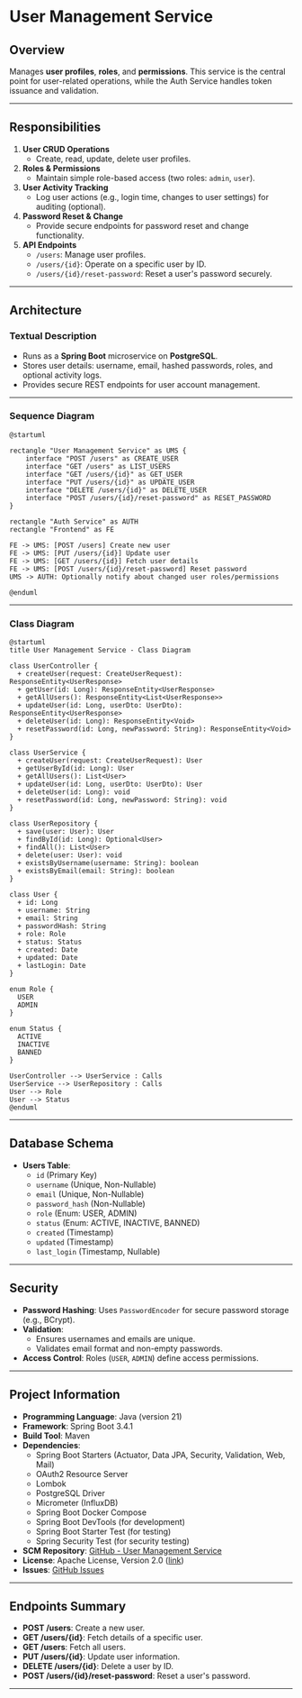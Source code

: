 # User Management Service

## Overview
Manages **user profiles**, **roles**, and **permissions**. This service is the central point for user-related operations, while the Auth Service handles token issuance and validation.

---

## Responsibilities
1. **User CRUD Operations**
    - Create, read, update, delete user profiles.
2. **Roles & Permissions**
    - Maintain simple role-based access (two roles: `admin`, `user`).
3. **User Activity Tracking**
    - Log user actions (e.g., login time, changes to user settings) for auditing (optional).
4. **Password Reset & Change**
    - Provide secure endpoints for password reset and change functionality.
5. **API Endpoints**
    - `/users`: Manage user profiles.
    - `/users/{id}`: Operate on a specific user by ID.
    - `/users/{id}/reset-password`: Reset a user's password securely.

---

## Architecture

### Textual Description
- Runs as a **Spring Boot** microservice on **PostgreSQL**.
- Stores user details: username, email, hashed passwords, roles, and optional activity logs.
- Provides secure REST endpoints for user account management.

---

### Sequence Diagram
```plantuml
@startuml

rectangle "User Management Service" as UMS {
    interface "POST /users" as CREATE_USER
    interface "GET /users" as LIST_USERS
    interface "GET /users/{id}" as GET_USER
    interface "PUT /users/{id}" as UPDATE_USER
    interface "DELETE /users/{id}" as DELETE_USER
    interface "POST /users/{id}/reset-password" as RESET_PASSWORD
}

rectangle "Auth Service" as AUTH
rectangle "Frontend" as FE

FE -> UMS: [POST /users] Create new user
FE -> UMS: [PUT /users/{id}] Update user
FE -> UMS: [GET /users/{id}] Fetch user details
FE -> UMS: [POST /users/{id}/reset-password] Reset password
UMS -> AUTH: Optionally notify about changed user roles/permissions

@enduml
```

---

### Class Diagram

```plantuml
@startuml
title User Management Service - Class Diagram

class UserController {
  + createUser(request: CreateUserRequest): ResponseEntity<UserResponse>
  + getUser(id: Long): ResponseEntity<UserResponse>
  + getAllUsers(): ResponseEntity<List<UserResponse>>
  + updateUser(id: Long, userDto: UserDto): ResponseEntity<UserResponse>
  + deleteUser(id: Long): ResponseEntity<Void>
  + resetPassword(id: Long, newPassword: String): ResponseEntity<Void>
}

class UserService {
  + createUser(request: CreateUserRequest): User
  + getUserById(id: Long): User
  + getAllUsers(): List<User>
  + updateUser(id: Long, userDto: UserDto): User
  + deleteUser(id: Long): void
  + resetPassword(id: Long, newPassword: String): void
}

class UserRepository {
  + save(user: User): User
  + findById(id: Long): Optional<User>
  + findAll(): List<User>
  + delete(user: User): void
  + existsByUsername(username: String): boolean
  + existsByEmail(email: String): boolean
}

class User {
  + id: Long
  + username: String
  + email: String
  + passwordHash: String
  + role: Role
  + status: Status
  + created: Date
  + updated: Date
  + lastLogin: Date
}

enum Role {
  USER
  ADMIN
}

enum Status {
  ACTIVE
  INACTIVE
  BANNED
}

UserController --> UserService : Calls
UserService --> UserRepository : Calls
User --> Role
User --> Status
@enduml
```

---

## Database Schema
- **Users Table**:
    - `id` (Primary Key)
    - `username` (Unique, Non-Nullable)
    - `email` (Unique, Non-Nullable)
    - `password_hash` (Non-Nullable)
    - `role` (Enum: USER, ADMIN)
    - `status` (Enum: ACTIVE, INACTIVE, BANNED)
    - `created` (Timestamp)
    - `updated` (Timestamp)
    - `last_login` (Timestamp, Nullable)

---

## Security
- **Password Hashing**: Uses `PasswordEncoder` for secure password storage (e.g., BCrypt).
- **Validation**:
    - Ensures usernames and emails are unique.
    - Validates email format and non-empty passwords.
- **Access Control**: Roles (`USER`, `ADMIN`) define access permissions.

---

## Project Information
- **Programming Language**: Java (version 21)
- **Framework**: Spring Boot 3.4.1
- **Build Tool**: Maven
- **Dependencies**:
    - Spring Boot Starters (Actuator, Data JPA, Security, Validation, Web, Mail)
    - OAuth2 Resource Server
    - Lombok
    - PostgreSQL Driver
    - Micrometer (InfluxDB)
    - Spring Boot Docker Compose
    - Spring Boot DevTools (for development)
    - Spring Boot Starter Test (for testing)
    - Spring Security Test (for security testing)
- **SCM Repository**: [GitHub - User Management Service](https://github.com/doemefu/user-management-service)
- **License**: Apache License, Version 2.0 ([link](https://www.apache.org/licenses/LICENSE-2.0))
- **Issues**: [GitHub Issues](https://github.com/doemefu/user-management-service/issues)

---

## Endpoints Summary
- **POST /users**: Create a new user.
- **GET /users/{id}**: Fetch details of a specific user.
- **GET /users**: Fetch all users.
- **PUT /users/{id}**: Update user information.
- **DELETE /users/{id}**: Delete a user by ID.
- **POST /users/{id}/reset-password**: Reset a user's password.

---